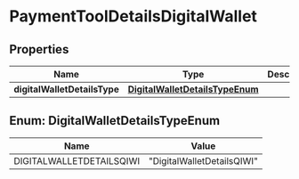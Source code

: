 # PaymentToolDetailsDigitalWallet

## Properties
Name | Type | Description | Notes
------------ | ------------- | ------------- | -------------
**digitalWalletDetailsType** | [**DigitalWalletDetailsTypeEnum**](#DigitalWalletDetailsTypeEnum) |  | 

<a name="DigitalWalletDetailsTypeEnum"></a>
## Enum: DigitalWalletDetailsTypeEnum
Name | Value
---- | -----
DIGITALWALLETDETAILSQIWI | &quot;DigitalWalletDetailsQIWI&quot;
